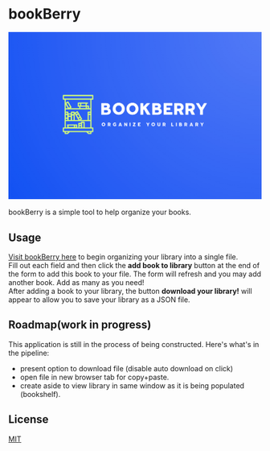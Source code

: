 # bookBerry
![BookBerry](https://raw.githubusercontent.com/am-hernandez/bookBerry/main/book-berry.png)

bookBerry is a simple tool to help organize your books.

## Usage

[Visit bookBerry here](https://am-hernandez.github.io/bookBerry/) to begin organizing your library into a single file.\
Fill out each field and then click the **add book to library** button at the end of the form to add this book to your file. The form will refresh and you may add another book. Add as many as you need!\
After adding a book to your library, the button **download your library!** will appear to allow you to save your library as a JSON file.

## Roadmap(work in progress)

This application is still in the process of being constructed. Here's what's in the pipeline:

- present option to download file (disable auto download on click)
- open file in new browser tab for copy+paste.
- create aside to view library in same window as it is being populated (bookshelf).

## License

[MIT](https://choosealicense.com/licenses/mit/)
